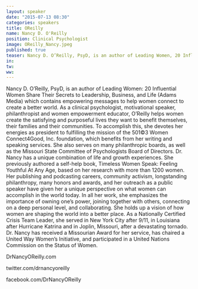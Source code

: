 ```yaml
---
layout: speaker
date: "2015-07-13 08:30"
categories: speakers
title: OReilly
name: Nancy D. O'Reilly
position: Clinical Psychologist
image: OReilly_Nancy.jpeg
published: true
teaser: Nancy D. O’Reilly, PsyD, is an author of Leading Women, 20 Influential Women Share Their Secrets to Leadership, Business, and Life (Adams Media) which contains empowering messages to help women connect to create a better world.
in:
tw: 
ww: 
---
```

Nancy D. O’Reilly, PsyD, is an author of Leading Women: 20 Influential Women Share Their Secrets to Leadership, Business, and Life (Adams Media) which contains empowering messages to help women connect to create a better world. As a clinical psychologist, motivational speaker, philanthropist and women empowerment educator, O’Reilly helps women create the satisfying and purposeful lives they want to benefit themselves, their families and their communities.
To accomplish this, she devotes her energies as president to fulfilling the mission of the 501©3 Women Connect4Good, Inc. foundation, which benefits from her writing and speaking services. She also serves on many philanthropic boards, as well as the Missouri State Committee of Psychologists Board of Directors.
Dr. Nancy has a unique combination of life and growth experiences. She previously authored a self-help book, Timeless Women Speak: Feeling Youthful At Any Age, based on her research with more than 1200 women. Her publishing and podcasting careers, community activism, longstanding philanthropy, many honors and awards, and her outreach as a public speaker have given her a unique perspective on what women can accomplish in the world today.
In all her work, she emphasizes the importance of owning one’s power, joining together with others, connecting on a deep personal level, and collaborating. She holds up a vision of how women are shaping the world into a better place. As a Nationally Certified Crisis Team Leader, she served in New York City after 9/11, in Louisiana after Hurricane Katrina and in Joplin, Missouri, after a devastating tornado. Dr. Nancy has received a Missourian Award for her service, has chaired a United Way Women’s Initiative, and participated in a United Nations Commission on the Status of Women. 

DrNancyOReilly.com

twitter.com/drnancyoreilly

facebook.com/DrNancyOReilly